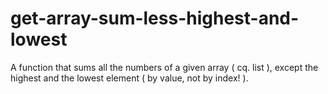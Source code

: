 # get-array-sum-less-highest-and-lowest
A function that sums all the numbers of a given array ( cq. list ), except the highest and the lowest element ( by value, not by index! ).
